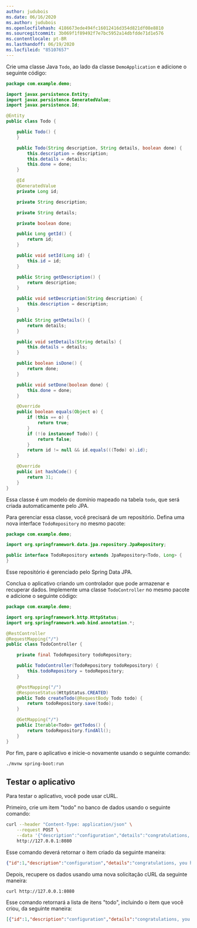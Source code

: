 ```yaml
---
author: judubois
ms.date: 06/16/2020
ms.author: judubois
ms.openlocfilehash: 4186673ede494fc16012416d354d821df08e8810
ms.sourcegitcommit: 3b069f1f89492f7e7bc5952a14dbfdde71d1e576
ms.contentlocale: pt-BR
ms.lasthandoff: 06/19/2020
ms.locfileid: "85107657"
---
```

Crie uma classe Java `Todo`, ao lado da classe `DemoApplication` e adicione o seguinte código:

```java
package com.example.demo;

import javax.persistence.Entity;
import javax.persistence.GeneratedValue;
import javax.persistence.Id;

@Entity
public class Todo {

    public Todo() {
    }

    public Todo(String description, String details, boolean done) {
        this.description = description;
        this.details = details;
        this.done = done;
    }

    @Id
    @GeneratedValue
    private Long id;

    private String description;

    private String details;

    private boolean done;

    public Long getId() {
        return id;
    }

    public void setId(Long id) {
        this.id = id;
    }

    public String getDescription() {
        return description;
    }

    public void setDescription(String description) {
        this.description = description;
    }

    public String getDetails() {
        return details;
    }

    public void setDetails(String details) {
        this.details = details;
    }

    public boolean isDone() {
        return done;
    }

    public void setDone(boolean done) {
        this.done = done;
    }

    @Override
    public boolean equals(Object o) {
        if (this == o) {
            return true;
        }
        if (!(o instanceof Todo)) {
            return false;
        }
        return id != null && id.equals(((Todo) o).id);
    }

    @Override
    public int hashCode() {
        return 31;
    }
}
```

Essa classe é um modelo de domínio mapeado na tabela `todo`, que será criada automaticamente pelo JPA.

Para gerenciar essa classe, você precisará de um repositório. Defina uma nova interface `TodoRepository` no mesmo pacote:

```java
package com.example.demo;

import org.springframework.data.jpa.repository.JpaRepository;

public interface TodoRepository extends JpaRepository<Todo, Long> {
}
```

Esse repositório é gerenciado pelo Spring Data JPA.

Conclua o aplicativo criando um controlador que pode armazenar e recuperar dados. Implemente uma classe `TodoController` no mesmo pacote e adicione o seguinte código:

```java
package com.example.demo;

import org.springframework.http.HttpStatus;
import org.springframework.web.bind.annotation.*;

@RestController
@RequestMapping("/")
public class TodoController {

    private final TodoRepository todoRepository;

    public TodoController(TodoRepository todoRepository) {
        this.todoRepository = todoRepository;
    }

    @PostMapping("/")
    @ResponseStatus(HttpStatus.CREATED)
    public Todo createTodo(@RequestBody Todo todo) {
        return todoRepository.save(todo);
    }

    @GetMapping("/")
    public Iterable<Todo> getTodos() {
        return todoRepository.findAll();
    }
}
```

Por fim, pare o aplicativo e inicie-o novamente usando o seguinte comando:

```bash
./mvnw spring-boot:run
```

## <a name="test-the-application"></a>Testar o aplicativo

Para testar o aplicativo, você pode usar cURL.

Primeiro, crie um item "todo" no banco de dados usando o seguinte comando:

```bash
curl --header "Content-Type: application/json" \
    --request POST \
    --data '{"description":"configuration","details":"congratulations, you have set up JPA correctly!","done": "true"}' \
    http://127.0.0.1:8080
```

Esse comando deverá retornar o item criado da seguinte maneira:

```json
{"id":1,"description":"configuration","details":"congratulations, you have set up JPA correctly!","done":true}
```

Depois, recupere os dados usando uma nova solicitação cURL da seguinte maneira:

```bash
curl http://127.0.0.1:8080
```

Esse comando retornará a lista de itens "todo", incluindo o item que você criou, da seguinte maneira:

```json
[{"id":1,"description":"configuration","details":"congratulations, you have set up JPA correctly!","done":true}]
```
